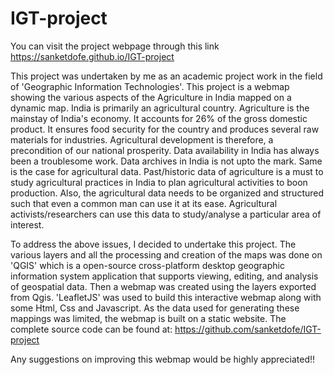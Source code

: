 # IGT-project


You can visit the project webpage through this link
https://sanketdofe.github.io/IGT-project

This project was undertaken by me as an academic project work in the field of 'Geographic Information Technologies'. This project is a webmap showing the various aspects of the Agriculture in India mapped on a dynamic map.
India is primarily an agricultural country. Agriculture is the mainstay of India's economy. It accounts for 26% of the gross domestic product. It ensures food security for the country and produces several raw materials for industries. Agricultural development is therefore, a precondition of our national
prosperity.
Data availability in India has always been a troublesome work. Data archives in India is not upto the mark. Same is the case for agricultural data. Past/historic data of agriculture is a must to study agricultural practices in India to plan agricultural activities to boon production.
Also, the agricultural data needs to be organized and structured such that even a common man can use it at its ease. Agricultural activists/researchers can use this data to study/analyse a particular area of interest.

To address the above issues, I decided to undertake this project. The various layers and all the processing and creation of the maps was done on 'QGIS' which is a open-source cross-platform desktop geographic information system application that supports viewing, editing, and analysis of geospatial data. Then a webmap was created using the layers exported from Qgis. 'LeafletJS' was used to build this interactive webmap along with some Html, Css and Javascript. As the data used for generating these mappings was limited, the webmap is built on a static website.
The complete source code can be found at: https://github.com/sanketdofe/IGT-project

Any suggestions on improving this webmap would be highly appreciated!!

